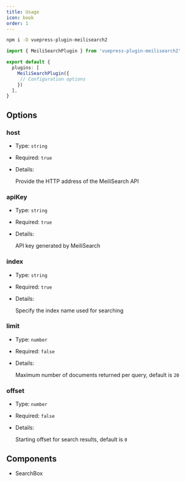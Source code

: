 ```yaml
---
title: Usage
icon: book
order: 1
---
```


```bash
npm i -D vuepress-plugin-meilisearch2
```

```ts
import { MeiliSearchPlugin } from 'vuepress-plugin-meilisearch2'

export default {
  plugins: [
    MeiliSearchPlugin({
     // Configuration options
    })
  ],
}
```

## Options

### host

- Type: `string`

- Required: `true`

- Details:

  Provide the HTTP address of the MeiliSearch API

### apiKey

- Type: `string`

- Required: `true`

- Details:

  API key generated by MeiliSearch

### index

- Type: `string`

- Required: `true`

- Details:

  Specify the index name used for searching

### limit

- Type: `number`

- Required: `false`

- Details:

  Maximum number of documents returned per query, default is `20`

### offset

- Type: `number`

- Required: `false`

- Details:

  Starting offset for search results, default is `0`

## Components

- SearchBox

